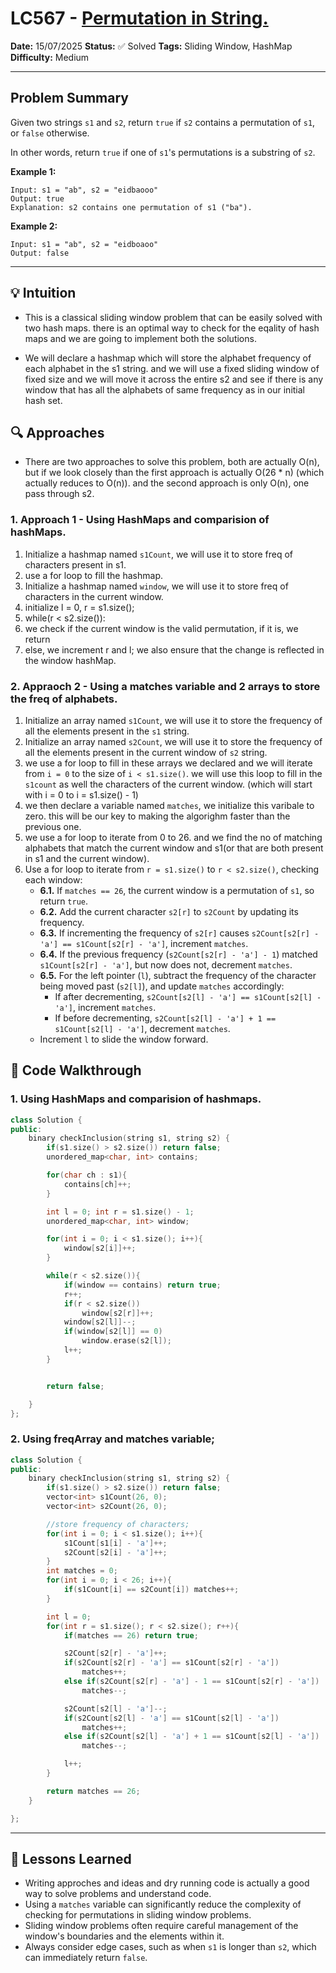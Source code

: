 # LC567 - [Permutation in String.](https://leetcode.com/problems/permutation-in-string/)

**Date:** 15/07/2025
**Status:** ✅ Solved
**Tags:** Sliding Window, HashMap
**Difficulty:** Medium

---

## Problem Summary

Given two strings `s1` and `s2`, return `true` if `s2` contains a permutation of `s1`, or `false` otherwise.

In other words, return `true` if one of `s1`'s permutations is a substring of `s2`.

**Example 1:**

```
Input: s1 = "ab", s2 = "eidbaooo"
Output: true
Explanation: s2 contains one permutation of s1 ("ba").
```

**Example 2:**

```
Input: s1 = "ab", s2 = "eidboaoo"
Output: false
```

---

## 💡 Intuition

- This is a classical sliding window problem that can be easily solved with two hash maps. there is an optimal way to check for the eqality of hash maps and we are going to implement both the solutions.

- We will declare a hashmap which will store the alphabet frequency of each alphabet in the s1 string. and we will use a fixed sliding window of fixed size and we will move it across the entire s2 and see if there is any window that has all the alphabets of same frequency as in our initial hash set.

## 🔍 Approaches

- There are two approaches to solve this problem, both are actually O(n), but if we look closely than the first approach is actually O(26 \* n) (which actually reduces to O(n)). and the second approach is only O(n), one pass through s2.

### 1. Approach 1 - Using HashMaps and comparision of hashMaps.

1. Initialize a hashmap named `s1Count`, we will use it to store freq of characters present in s1.
2. use a for loop to fill the hashmap.
3. Initialize a hashmap named `window`, we will use it to store freq of characters in the current window.
4. initialize l = 0, r = s1.size();
5. while(r < s2.size()):
6. we check if the current window is the valid permutation, if it is, we return
7. else, we increment r and l; we also ensure that the change is reflected in the window hashMap.

### 2. Appraoch 2 - Using a matches variable and 2 arrays to store the freq of alphabets.

1. Initialize an array named `s1Count`, we will use it to store the frequency of all the elements present in the `s1` string.
2. Initialize an array named `s2Count`, we will use it to store the frequency of all the elements present in the current window of `s2` string.
3. we use a for loop to fill in these arrays we declared and we will iterate from `i = 0` to the size of `i < s1.size()`.
   we will use this loop to fill in the `s1count` as well the characters of the current window. (which will start with i = 0 to i = s1.size() - 1)
4. we then declare a variable named `matches`, we initialize this varibale to zero. this will be our key to making the algorighm faster than the previous one.
5. we use a for loop to iterate from 0 to 26. and we find the no of matching alphabets that match the current window and s1(or that are both present in s1 and the current window).
6. Use a for loop to iterate from `r = s1.size()` to `r < s2.size()`, checking each window:
   - **6.1.** If `matches == 26`, the current window is a permutation of `s1`, so return `true`.
   - **6.2.** Add the current character `s2[r]` to `s2Count` by updating its frequency.
   - **6.3.** If incrementing the frequency of `s2[r]` causes `s2Count[s2[r] - 'a'] == s1Count[s2[r] - 'a']`, increment `matches`.
   - **6.4.** If the previous frequency (`s2Count[s2[r] - 'a'] - 1`) matched `s1Count[s2[r] - 'a']`, but now does not, decrement `matches`.
   - **6.5.** For the left pointer (`l`), subtract the frequency of the character being moved past (`s2[l]`), and update `matches` accordingly:
     - If after decrementing, `s2Count[s2[l] - 'a'] == s1Count[s2[l] - 'a']`, increment `matches`.
     - If before decrementing, `s2Count[s2[l] - 'a'] + 1 == s1Count[s2[l] - 'a']`, decrement `matches`.
   - Increment `l` to slide the window forward.

## 🧪 Code Walkthrough

### 1. Using HashMaps and comparision of hashmaps.

```cpp
class Solution {
public:
    binary checkInclusion(string s1, string s2) {
        if(s1.size() > s2.size()) return false;
        unordered_map<char, int> contains;

        for(char ch : s1){
            contains[ch]++;
        }

        int l = 0; int r = s1.size() - 1;
        unordered_map<char, int> window;

        for(int i = 0; i < s1.size(); i++){
            window[s2[i]]++;
        }

        while(r < s2.size()){
            if(window == contains) return true;
            r++;
            if(r < s2.size())
                window[s2[r]]++;
            window[s2[l]]--;
            if(window[s2[l]] == 0)
                window.erase(s2[l]);
            l++;
        }


        return false;

    }
};

```

### 2. Using freqArray and matches variable;

```cpp
class Solution {
public:
    binary checkInclusion(string s1, string s2) {
        if(s1.size() > s2.size()) return false;
        vector<int> s1Count(26, 0);
        vector<int> s2Count(26, 0);

        //store frequency of characters;
        for(int i = 0; i < s1.size(); i++){
            s1Count[s1[i] - 'a']++;
            s2Count[s2[i] - 'a']++;
        }
        int matches = 0;
        for(int i = 0; i < 26; i++){
            if(s1Count[i] == s2Count[i]) matches++;
        }

        int l = 0;
        for(int r = s1.size(); r < s2.size(); r++){
            if(matches == 26) return true;

            s2Count[s2[r] - 'a']++;
            if(s2Count[s2[r] - 'a'] == s1Count[s2[r] - 'a'])
                matches++;
            else if(s2Count[s2[r] - 'a'] - 1 == s1Count[s2[r] - 'a'])
                matches--;

            s2Count[s2[l] - 'a']--;
            if(s2Count[s2[l] - 'a'] == s1Count[s2[l] - 'a'])
                matches++;
            else if(s2Count[s2[l] - 'a'] + 1 == s1Count[s2[l] - 'a'])
                matches--;

            l++;
        }

        return matches == 26;
    }

};

```

---

## 🧠 Lessons Learned

- Writing approches and ideas and dry running code is actually a good way to solve problems and understand code.
- Using a `matches` variable can significantly reduce the complexity of checking for permutations in sliding window problems.
- Sliding window problems often require careful management of the window's boundaries and the elements within it.
- Always consider edge cases, such as when `s1` is longer than `s2`, which can immediately return `false`.
